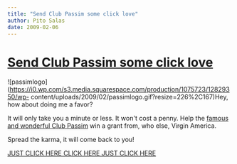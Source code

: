 ```yaml
---
title: "Send Club Passim some click love"
author: Pito Salas
date: 2009-02-06
---
```

# [Send Club Passim some click love](None)




![passimlogo](https://i0.wp.com/s3.media.squarespace.com/production/1075723/12829350/wp-
content/uploads/2009/02/passimlogo.gif?resize=226%2C167)Hey, how about doing
me a favor?

It will only take you a minute or less. It won't cost a penny. Help the
[famous and wonderful Club Passim](<http://www.clubpassim.org/>) win a grant
from, who else, Virgin America.

Spread the karma, it will come back to you!

[JUST CLICK HERE CLICK HERE JUST CLICK
HERE](<http://revolutiontakesflight.com/items/Passim_Folk_Music_Cultural_Center>)


